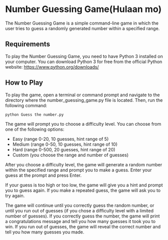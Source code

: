 <!DOCTYPE html>
<html>
<head>
	
</head>
<body>
	<h1>Number Guessing Game(Hulaan mo)</h1>
	<p>The Number Guessing Game is a simple command-line game in which the user tries to guess a randomly generated number within a specified range.</p>
    <h2>Requirements</h2>
<p>To play the Number Guessing Game, you need to have Python 3 installed on your computer. You can download Python 3 for free from the official Python website: <a href="https://www.python.org/downloads/">https://www.python.org/downloads/</a></p>

<h2>How to Play</h2>
<p>To play the game, open a terminal or command prompt and navigate to the directory where the number_guessing_game.py file is located. Then, run the following command:</p>

<pre><code>python Guess the number.py</code></pre>

<p>The game will prompt you to choose a difficulty level. You can choose from one of the following options:</p>

<ul>
	<li>Easy (range 0-20, 10 guesses, hint range of 5)</li>
	<li>Medium (range 0-50, 10 guesses, hint range of 10)</li>
	<li>Hard (range 0-500, 20 guesses, hint range of 20)</li>
	<li>Custom (you choose the range and number of guesses)</li>
</ul>

<p>After you choose a difficulty level, the game will generate a random number within the specified range and prompt you to make a guess. Enter your guess at the prompt and press Enter.</p>

<p>If your guess is too high or too low, the game will give you a hint and prompt you to guess again. If you make a repeated guess, the game will ask you to try again.</p>

<p>The game will continue until you correctly guess the random number, or until you run out of guesses (if you chose a difficulty level with a limited number of guesses). If you correctly guess the number, the game will print a congratulations message and tell you how many guesses it took you to win. If you run out of guesses, the game will reveal the correct number and tell you how many guesses you made.</p>
</body>
</html>
